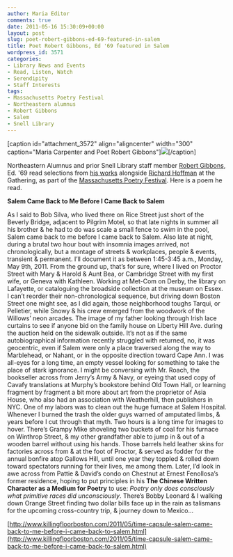 ```yaml
---
author: Maria Editor
comments: true
date: 2011-05-16 15:30:09+00:00
layout: post
slug: poet-robert-gibbons-ed-69-featured-in-salem
title: Poet Robert Gibbons, Ed '69 featured in Salem
wordpress_id: 3571
categories:
- Library News and Events
- Read, Listen, Watch
- Serendipity
- Staff Interests
tags:
- Massachusetts Poetry Festival
- Northeastern alumnus
- Robert Gibbons
- Salem
- Snell Library
---
```


[caption id="attachment_3572" align="aligncenter" width="300" caption="Maria Carpenter and Poet Robert Gibbons"][![](http://www.lib.neu.edu/snippets/wp-content/uploads/2011/05/IMG00804-20110513-1714-300x225.jpg)](http://www.lib.neu.edu/snippets/wp-content/uploads/2011/05/IMG00804-20110513-1714.jpg)[/caption]

Northeastern Alumnus and prior Snell Library staff member [Robert Gibbons](http://robertgibbons.net/Welcome_.html), Ed. '69 read selections from [his works](http://robertgibbons.net/Publications.html) alongside [Richard Hoffman](http://www.abbington.com/hoffman/) at the Gathering, as part of the [Massachusetts Poetry Festival](http://masspoetry.crowdvine.com/). Here is a poem he read.

**Salem Came Back to Me Before I Came Back to Salem**

As I said to Bob Silva, who lived there on Rice Street just short of the Beverly
Bridge, adjacent to Pilgrim Motel, so that late nights in summer all his brother
& he had to do was scale a small fence to swim in the pool, Salem came back
to me before I came back to Salem. Also late at night, during a brutal two
hour bout with insomnia images arrived, not chronologically, but a montage
of streets & workplaces, people & events, transient & permanent. I’ll
document it as between 1:45-3:45 a.m., Monday, May 9th, 2011. From the
ground up, that’s for sure, where I lived on Proctor Street with Mary &
Harold & Aunt Bea, or Cambridge Street with my first wife, or Geneva with
Kathleen. Working at Met-Com on Derby, the library on Lafayette, or
cataloguing the broadside collection at the museum on Essex. I can’t reorder
their non-chronological sequence, but driving down Boston Street one might
see, as I did again, those neighborhood toughs Tarqui, or Pelletier, while
Snowy & his crew emerged from the woodwork of the Willows’ neon
arcades. The image of my father looking through Irish lace curtains to see if
anyone bid on the family house on Liberty Hill Ave. during the auction held
on the sidewalk outside. It’s not as if the same autobiographical information
recently struggled with returned, no, it was geocentric, even if Salem were
only a place traversed along the way to Marblehead, or Nahant, or in the
opposite direction toward Cape Ann. I was all-eyes for a long time, an empty
vessel looking for something to take the place of stark ignorance. I might be
conversing with Mr. Roach, the bookseller across from Jerry’s Army &
Navy, or eyeing that used copy of Cavafy translations at Murphy’s bookstore
behind Old Town Hall, or learning fragment by fragment a bit more about art
from the proprietor of Asia House, who also had an association with
Weatherhill, then publishers in NYC. One of my labors was to clean out the
huge furnace at Salem Hospital. Whenever I burned the trash the older guys
warned of amputated limbs, & years before I cut through that myth. Two
hours is a long time for images to hover. There’s Grampy Mike shoveling
two buckets of coal for his furnace on Winthrop Street, & my other
grandfather able to jump in & out of a wooden barrel without using his
hands. Those barrels held leather skins for factories across from & at the foot
of Proctor, & served as fodder for the annual bonfire atop Gallows Hill, until
one year they toppled & rolled down toward spectators running for their
lives, me among them. Later, I’d look in awe across from Pattie & David’s
condo on Chestnut at Ernest Fenollosa’s former residence, hoping to put
principles in his **The Chinese Written Character as a Medium for Poetry**
to use: _Poetry only does consciously what primitive races did unconsciously_.
There’s Bobby Leonard & I walking down Orange Street finding two dollar
bills face up in the rain as talismans for the upcoming cross-country trip, &
journey down to Mexico...

[http://www.killingfloorboston.com/2011/05/time-capsule-salem-came-back-to-me-before-i-came-back-to-salem.html](http://www.killingfloorboston.com/2011/05/time-capsule-salem-came-back-to-me-before-i-came-back-to-salem.html)
